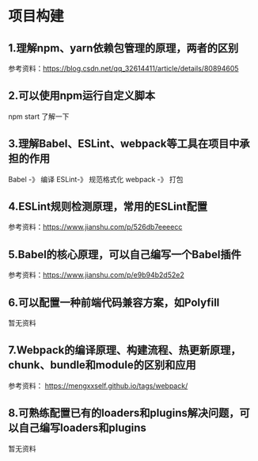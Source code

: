 # 项目构建


## 1.理解npm、yarn依赖包管理的原理，两者的区别
参考资料：https://blog.csdn.net/qq_32614411/article/details/80894605

## 2.可以使用npm运行自定义脚本
npm start 了解一下

## 3.理解Babel、ESLint、webpack等工具在项目中承担的作用
Babel -》 编译 ESLint-》 规范格式化 webpack -》 打包

## 4.ESLint规则检测原理，常用的ESLint配置
参考资料：https://www.jianshu.com/p/526db7eeeecc

## 5.Babel的核心原理，可以自己编写一个Babel插件
参考资料：https://www.jianshu.com/p/e9b94b2d52e2

## 6.可以配置一种前端代码兼容方案，如Polyfill
暂无资料

## 7.Webpack的编译原理、构建流程、热更新原理，chunk、bundle和module的区别和应用
参考资料：
https://mengxxself.github.io/tags/webpack/

## 8.可熟练配置已有的loaders和plugins解决问题，可以自己编写loaders和plugins
暂无资料